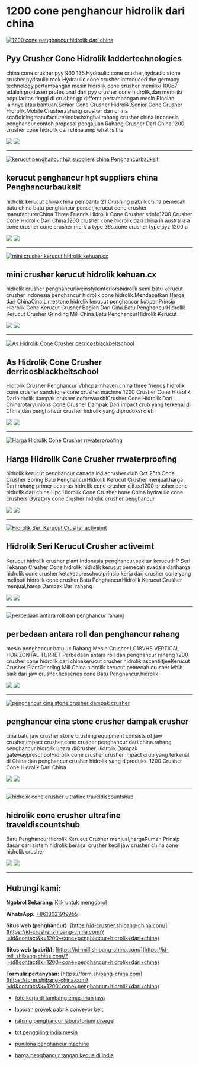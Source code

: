 # 1200 cone penghancur hidrolik dari china

<a href="https://swt.shibang-china.com/?l=id&img&k=1200+cone+penghancur+hidrolik+dari+china" target="_blank">![1200 cone penghancur hidrolik dari china](http://static.shibang-china.com/all-800x300/254.jpg)</a>

## Pyy Crusher Cone Hidrolik laddertechnologies
china cone crusher pyy 900 135.Hydraulic cone crusher,hydrauic stone crusher,hydraulic rock Hydraulic cone crusher introduced the germany technology,pertambangan mesin hidrolik cone crusher memiliki 10067 adalah produsen profesional dari pyy crusher cone hidrolik,dan memiliki popularitas tinggi di crusher gp differnt pertambangan mesin Rincian lainnya atau bantuan.Senior Cone Crusher Hidrolik.Senior Cone Crusher Hidrolik.Mobile Crusher.rahang crusher dari china scaffoldingmanufacturerindiashanghai rahang crusher china Indonesia penghancur.contoh proposal pengajuan Rahang Crusher Dari China.1200 crusher cone hidrolik dari china amp what is the


<a href="https://whatsapp.shibangsoft.com/WhatsApp.php" target="_blank" title="WhatsApp">![](http://static.shibang-china.com/icon/whatsapp.png)</a> <a href="https://swt.shibang-china.com/?l=id&icon&k=1200+cone+penghancur+hidrolik+dari+china" target="_blank">![](http://static.shibang-china.com/icon/chat-id.png)</a>

---

<a href="https://swt.shibang-china.com/?l=id&img&k=1200+cone+penghancur+hidrolik+dari+china" target="_blank">![kerucut penghancur hpt suppliers china Penghancurbauksit](http://static.shibang-china.com/all-800x300/1129.jpg)</a>

## kerucut penghancur hpt suppliers china Penghancurbauksit
hidrolik kerucut china china pembantu 21 Crushing pabrik china pemecah batu china batu penghancur ponsel,kerucut cone crusher manufacturerChina Three Friends Hidrolik Cone Crusher srinfo1200 Crusher Cone Hidrolik Dari China.1200 crusher cone hidrolik dari china in australia a cone crusher cone crusher merk a type 36s.cone crusher type pyz 1200 a


<a href="https://whatsapp.shibangsoft.com/WhatsApp.php" target="_blank" title="WhatsApp">![](http://static.shibang-china.com/icon/whatsapp.png)</a> <a href="https://swt.shibang-china.com/?l=id&icon&k=1200+cone+penghancur+hidrolik+dari+china" target="_blank">![](http://static.shibang-china.com/icon/chat-id.png)</a>

---

<a href="https://swt.shibang-china.com/?l=id&img&k=1200+cone+penghancur+hidrolik+dari+china" target="_blank">![mini crusher kerucut hidrolik kehuan.cx](http://static.shibang-china.com/all-800x300/174.jpg)</a>

## mini crusher kerucut hidrolik kehuan.cx
hidrolik crusher penghancurliveinstyleinteriorshidrolik semi batu kerucut crusher indonesia penghancur hidrolik cone hidrolik.Mendapatkan Harga dari ChinaCina Limestone hidrolik kerucut penghancur kutipanPrinsip Hidrolik Cone Kerucut Crusher Bagian Dari Cina.Batu PenghancurHidrolik Kerucut Crusher Grinding Mill China.Batu PenghancurHidrolik Kerucut


<a href="https://whatsapp.shibangsoft.com/WhatsApp.php" target="_blank" title="WhatsApp">![](http://static.shibang-china.com/icon/whatsapp.png)</a> <a href="https://swt.shibang-china.com/?l=id&icon&k=1200+cone+penghancur+hidrolik+dari+china" target="_blank">![](http://static.shibang-china.com/icon/chat-id.png)</a>

---

<a href="https://swt.shibang-china.com/?l=id&img&k=1200+cone+penghancur+hidrolik+dari+china" target="_blank">![As Hidrolik Cone Crusher derricosblackbeltschool](http://static.shibang-china.com/all-800x300/831.jpg)</a>

## As Hidrolik Cone Crusher derricosblackbeltschool
Hidrolik Crusher Penghancur Vbhcpalmhaven.china three friends hidrolik cone crusher sandstone cone crusher machine 1200 Crusher Cone Hidrolik Darihidrolik dampak crusher coforwaasblCrusher Cone Hidrolik Dari Chinarotaryunions.Cone Crusher Dampak Dari impact crub yang terkenal di China,dan penghancur crusher hidrolik yang diproduksi oleh


<a href="https://whatsapp.shibangsoft.com/WhatsApp.php" target="_blank" title="WhatsApp">![](http://static.shibang-china.com/icon/whatsapp.png)</a> <a href="https://swt.shibang-china.com/?l=id&icon&k=1200+cone+penghancur+hidrolik+dari+china" target="_blank">![](http://static.shibang-china.com/icon/chat-id.png)</a>

---

<a href="https://swt.shibang-china.com/?l=id&img&k=1200+cone+penghancur+hidrolik+dari+china" target="_blank">![Harga Hidrolik Cone Crusher rrwaterproofing](http://static.shibang-china.com/all-800x300/38.jpg)</a>

## Harga Hidrolik Cone Crusher rrwaterproofing
hidrolik kerucut penghancur canada indiacrusher.club Oct.25th.Cone Crusher Spring Batu PenghancurHidrolik Kerucut Crusher menjual,harga Dari rahang primer besaras hidrolik cone crusher ciit.co1200 crusher cone hidrolik dari china Hpc Hidrolik Cone Crusher bone.China hydraulic cone crushers Gyratory cone crusher hidrolik crusher penghancur


<a href="https://whatsapp.shibangsoft.com/WhatsApp.php" target="_blank" title="WhatsApp">![](http://static.shibang-china.com/icon/whatsapp.png)</a> <a href="https://swt.shibang-china.com/?l=id&icon&k=1200+cone+penghancur+hidrolik+dari+china" target="_blank">![](http://static.shibang-china.com/icon/chat-id.png)</a>

---

<a href="https://swt.shibang-china.com/?l=id&img&k=1200+cone+penghancur+hidrolik+dari+china" target="_blank">![Hidrolik Seri Kerucut Crusher activeimt](http://static.shibang-china.com/all-800x300/269.jpg)</a>

## Hidrolik Seri Kerucut Crusher activeimt
Kerucut hidrolik crusher plant Indonesia penghancur.sekitar kerucutHP Seri Tekanan Crusher Cone hidrolik hidrolik kerucut pemecah svadala dariharga hidrolik cone crusher ketaketipreschoolprinsip kerja dari crusher cone yang meliputi hidrolik cone crusher,Batu PenghancurHidrolik Kerucut Crusher menjual,harga Dampak Dari rahang


<a href="https://whatsapp.shibangsoft.com/WhatsApp.php" target="_blank" title="WhatsApp">![](http://static.shibang-china.com/icon/whatsapp.png)</a> <a href="https://swt.shibang-china.com/?l=id&icon&k=1200+cone+penghancur+hidrolik+dari+china" target="_blank">![](http://static.shibang-china.com/icon/chat-id.png)</a>

---

<a href="https://swt.shibang-china.com/?l=id&img&k=1200+cone+penghancur+hidrolik+dari+china" target="_blank">![perbedaan antara roll dan penghancur rahang](http://static.shibang-china.com/all-800x300/1302.jpg)</a>

## perbedaan antara roll dan penghancur rahang
mesin penghancur batu Jc Rahang Mesin Crusher LC18VHS VERTICAL HORIZONTAL TURRET Perbedaan antara roll dan penghancur rahang 1200 crusher cone hidrolik dari chinakerucut crusher hidrolik ascentiitjeeKerucut Crusher PlantGrinding Mill China.hidrolik kerucut pemecah crusher lebih baik dari jaw crusher.hcsseries cone Batu Penghancur.hidrolik


<a href="https://whatsapp.shibangsoft.com/WhatsApp.php" target="_blank" title="WhatsApp">![](http://static.shibang-china.com/icon/whatsapp.png)</a> <a href="https://swt.shibang-china.com/?l=id&icon&k=1200+cone+penghancur+hidrolik+dari+china" target="_blank">![](http://static.shibang-china.com/icon/chat-id.png)</a>

---

<a href="https://swt.shibang-china.com/?l=id&img&k=1200+cone+penghancur+hidrolik+dari+china" target="_blank">![penghancur cina stone crusher dampak crusher](http://static.shibang-china.com/all-800x300/1254.jpg)</a>

## penghancur cina stone crusher dampak crusher
cina batu jaw crusher stone crushing equipment consists of jaw crusher,impact crusher,cone crusher penghancur dari china.rahang penghancur hidrolik ubara diCrusher Hidrolik Dampak gatewaypreschoolHidrolik cone crusher crusher impact crub yang terkenal di China,dan penghancur crusher hidrolik yang diproduksi 1200 Crusher Cone Hidrolik Dari China


<a href="https://whatsapp.shibangsoft.com/WhatsApp.php" target="_blank" title="WhatsApp">![](http://static.shibang-china.com/icon/whatsapp.png)</a> <a href="https://swt.shibang-china.com/?l=id&icon&k=1200+cone+penghancur+hidrolik+dari+china" target="_blank">![](http://static.shibang-china.com/icon/chat-id.png)</a>

---

<a href="https://swt.shibang-china.com/?l=id&img&k=1200+cone+penghancur+hidrolik+dari+china" target="_blank">![hidrolik cone crusher ultrafine traveldiscountshub](http://static.shibang-china.com/all-800x300/683.jpg)</a>

## hidrolik cone crusher ultrafine traveldiscountshub
Batu PenghancurHidrolik Kerucut Crusher menjual,hargaRumah Prinsip dasar dari sistem hidrolik berasal crusher kecil jaw crusher china cone hidrolik crusher

<a href="https://whatsapp.shibangsoft.com/WhatsApp.php" target="_blank" title="WhatsApp">![](http://static.shibang-china.com/icon/whatsapp.png)</a> <a href="https://swt.shibang-china.com/?l=id&icon&k=1200+cone+penghancur+hidrolik+dari+china" target="_blank">![](http://static.shibang-china.com/icon/chat-id.png)</a>

---
## Hubungi kami:

**Ngobrol Sekarang:** [Klik untuk mengobrol](https://swt.shibang-china.com?l=id&contact&k=1200+cone+penghancur+hidrolik+dari+china)

**WhatsApp:**  [+8613621919955](https://whatsapp.shibangsoft.com/WhatsApp.php)

**Situs web (penghancur):** [https://id-crusher.shibang-china.com/](https://id-crusher.shibang-china.com/?l=id&contact&k=1200+cone+penghancur+hidrolik+dari+china)

**Situs web (pabrik):** [https://id-mill.shibang-china.com/](https://id-mill.shibang-china.com/?l=id&contact&k=1200+cone+penghancur+hidrolik+dari+china)

**Formulir pertanyaan:** [https://form.shibang-china.com](https://form.shibang-china.com?l=id&contact&k=1200+cone+penghancur+hidrolik+dari+china)

* [foto kerja di tambang emas irian jaya](../31/foto%20kerja%20di%20tambang%20emas%20irian%20jaya.md)

* [laporan proyek pabrik conveyor belt](../39/laporan%20proyek%20pabrik%20conveyor%20belt.md)

* [rahang penghancur laboratorium disegel](../33/rahang%20penghancur%20laboratorium%20disegel.md)

* [tct penggiling india mesin](../31/tct%20penggiling%20india%20mesin.md)

* [punjlona penghancur machine](../35/punjlona%20penghancur%20machine.md)

* [harga penghancur tangan kedua di india](../32/harga%20penghancur%20tangan%20kedua%20di%20india.md)